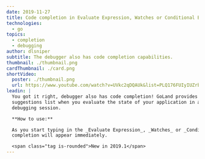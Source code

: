 ```yaml
---
date: 2019-11-27
title: Code completion in Evaluate Expression, Watches or Conditional Breakpoints
technologies:
  - go
topics:
  - completion
  - debugging
author: dlsniper
subtitle: The debugger also has code completion capabilities.
thumbnail: ./thumbnail.png
cardThumbnail: ./card.png
shortVideo:
  poster: ./thumbnail.png
  url: https://www.youtube.com/watch?v=UVkc2qDQAUk&list=PLQ176FUIyIUZrbrlz4AY1V8VzBJKZyVlW&index=15
leadin: |
  You got it right, debugger also has code completion! GoLand provides
  suggestions list when you evaluate the state of your application in a
  debugging session.

  **How to use:**

  As you start typing in the _Evaluate Expression_, _Watches_ or _Conditional Breakpoints_ dialogs, code
  completion will appear immediately.

  <span class="tag is-rounded">New in 2019.1</span>
---
```


